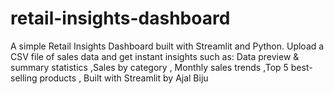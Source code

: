 # retail-insights-dashboard
A simple Retail Insights Dashboard built with Streamlit and Python. Upload a CSV file of sales data and get instant insights such as:  Data preview &amp; summary statistics  ,Sales by category  , Monthly sales trends  ,Top 5 best-selling products  , Built with Streamlit by Ajal Biju
